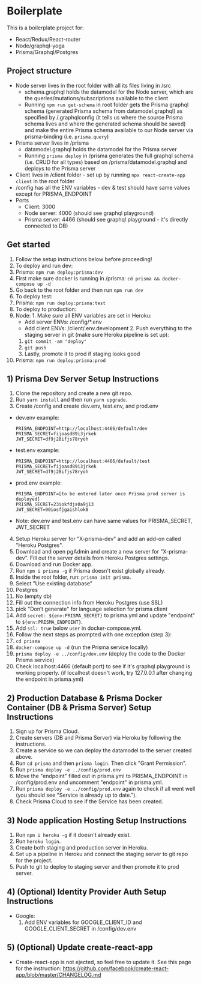 # Boilerplate

This is a boilerplate project for:

* React/Redux/React-router
* Node/graphql-yoga
* Prisma/Graphql/Postgres


## Project structure

* Node server lives in the root folder with all its files living in /src
  * schema.graphql holds the datamodel for the Node server, which are the queries/mutations/subscriptions available to the client
  * Running `npm run get-schema` in root folder gets the Prisma graphql schema (generated Prisma schema from datamodel.graphql) as specified by /.graphqlconfig (it tells us where the source Prisma schema lives and where the generated schema should be saved) and make the entire Prisma schema available to our Node server via prisma-binding (i.e. `prisma.query`)
* Prisma server lives in /prisma
  * datamodel.graphql holds the datamodel for the Prisma server
  * Running `prisma deploy` in /prisma generates the full graphql schema (i.e. CRUD for all types) based on /prisma/datamodel.graphql and deploys to the Prisma server
* Client lives in /client folder - set up by running `npx react-create-app client` in the root folder
* /config has all the ENV variables - dev & test should have same values except for PRISMA_ENDPOINT
* Ports
  * Client: 3000
  * Node server: 4000 (should see graphql playground)
  * Prisma server: 4466 (should see graphql playground - it's directly connected to DB)


## Get started

1. Follow the setup instructions below before proceeding!
2. To deploy and run dev: 
  1. Prisma: `npm run deploy:prisma:dev`
  2. First make sure docker is running in /prisma: `cd prisma && docker-compose up -d`
  3. Go back to the root folder and then run `npm run dev`
3. To deploy test:
  1. Prisma: `npm run deploy:prisma:test`
5. To deploy to production:
  1. Node: 
    1. Make sure all ENV variables are set in Heroku: 
      * Add server ENVs: /config/*.env
      * Add client ENVs: /client/.env.development
    2. Push everything to the staging server in git (make sure Heroku pipeline is set up):
      1. `git commit -am "deploy"`
      2. `git push`
      3. Lastly, promote it to prod if staging looks good
  2. Prisma: `npm run deploy:prisma:prod`


## 1) Prisma Dev Server Setup Instructions

1. Clone the repository and create a new git repo.
2. Run `yarn install` and then run `yarn upgrade`.
3. Create /config and create dev.env, test.env, and prod.env
  * dev.env example: 
    ```
    PRISMA_ENDPOINT=http://localhost:4466/default/dev
    PRISMA_SECRET=fijoasd89i3jrkek
    JWT_SECRET=df9j28ifjs78ryoh
    ```
  * test.env example: 
    ```
    PRISMA_ENDPOINT=http://localhost:4466/default/test
    PRISMA_SECRET=fijoasd89i3jrkek
    JWT_SECRET=df9j28ifjs78ryoh
    ```
  * prod.env example: 
    ```
    PRISMA_ENDPOINT=[to be entered later once Prisma prod server is deployed]
    PRISMA_SECRET=23iokfdjs0a9j13
    JWT_SECRET=90iosfjgaishlok8
    ```
  * Note: dev.env and test.env can have same values for PRISMA_SECRET, JWT_SECRET
4. Setup Heroku server for "X-prisma-dev" and add an add-on called "Heroku Postgres".
5. Download and open pgAdmin and create a new server for "X-prisma-dev". Fill out the server details from Heroku Postgres settings.
6. Download and run Docker app.
7. Run `npm i prisma -g` if Prisma doesn't exist globally already.
8. Inside the root folder, run: `prisma init prisma`.
  1. Select "Use existing database"
  2. Postgres
  3. No (empty db)
  4. Fill out the connection info from Heroku Postgres (use SSL)
  5. pick "Don’t generate" for language selection for prisma client
9. Add `secret: ${env:PRISMA_SECRET}` to prisma.yml and update "endpoint" to `${env:PRISMA_ENDPOINT}`.
10. Add `ssl: true` below `user` in docker-compose.yml.
11. Follow the next steps as prompted with one exception (step 3):
  1. `cd prisma`
  2. `docker-compose up -d` (run the Prisma service locally)
  3. `prisma deploy -e ../config/dev.env` (deploy the code to the Docker Prisma service)
12. Check localhost:4466 (default port) to see if it's graphql playground is working properly. (if localhost doesn't work, try 127.0.0.1 after changing the endpoint in prisma.yml)


## 2) Production Database & Prisma Docker Container (DB & Prisma Server) Setup Instructions

1. Sign up for Prisma Cloud.
2. Create servers (DB and Prisma Server) via Heroku by following the instructions.
3. Create a service so we can deploy the datamodel to the server created above. 
  1. Run `cd prisma` and then `prisma login`. Then click "Grant Permission".
  2. Run `prisma deploy -e ../config/prod.env`
  3. Move the "endpoint" filled out in prisma.yml to PRISMA_ENDPOINT in /config/prod.env and uncomment "endpoint" in prisma.yml.
  4. Run `prisma deploy -e ../config/prod.env` again to check if all went well (you should see "Service is already up to date.").
  5. Check Prisma Cloud to see if the Service has been created.


## 3) Node application Hosting Setup Instructions

1. Run `npm i heroku -g` if it doesn't already exist.
2. Run `heroku login`.
3. Create both staging and production server in Heroku.
3. Set up a pipeline in Heroku and connect the staging server to git repo for the project.
4. Push to git to deploy to staging server and then promote it to prod server.

## 4) (Optional) Identity Provider Auth Setup Instructions

* Google:
  1. Add ENV variables for GOOGLE_CLIENT_ID and GOOGLE_CLIENT_SECRET in /config/dev.env


## 5) (Optional) Update create-react-app

* Create-react-app is not ejected, so feel free to update it. See this page for the instruction: https://github.com/facebook/create-react-app/blob/master/CHANGELOG.md